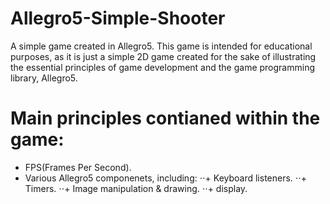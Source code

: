 Allegro5-Simple-Shooter
=======================

A simple game created in Allegro5. This game is intended for educational purposes, as it is just a simple 2D game
created for the sake of illustrating the essential principles of game development and the game programming 
library, Allegro5.


Main principles contianed within the game:  
==========================================

+ FPS(Frames Per Second).
+ Various Allegro5 componenets, including: 
⋅⋅+ Keyboard listeners.
⋅⋅+ Timers.
⋅⋅+ Image manipulation & drawing.
⋅⋅+ display.

  
